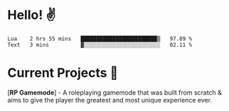 # Hello! ✌️

<!--START_SECTION:waka-->
```text
Lua    2 hrs 55 mins   ████████████████████████▒   97.89 % 
Text   3 mins          ▓░░░░░░░░░░░░░░░░░░░░░░░░   02.11 % 
```
<!--END_SECTION:waka-->

# Current Projects 🎨
[**RP Gamemode**] - A roleplaying gamemode that was built from scratch & aims to give the player the greatest and most unique experience ever.
